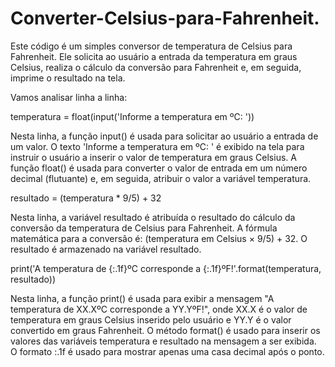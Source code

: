 # Converter-Celsius-para-Fahrenheit.
Este código é um simples conversor de temperatura de Celsius para Fahrenheit. Ele solicita ao usuário a entrada da temperatura em graus Celsius, realiza o cálculo da conversão para Fahrenheit e, em seguida, imprime o resultado na tela.

Vamos analisar linha a linha:

temperatura = float(input('Informe a temperatura em ºC: '))

Nesta linha, a função input() é usada para solicitar ao usuário a entrada de um valor. O texto 'Informe a temperatura em ºC: ' é exibido na tela para instruir o usuário a inserir o valor de temperatura em graus Celsius. A função float() é usada para converter o valor de entrada em um número decimal (flutuante) e, em seguida, atribuir o valor a variável temperatura.

resultado = (temperatura * 9/5) + 32

Nesta linha, a variável resultado é atribuída o resultado do cálculo da conversão da temperatura de Celsius para Fahrenheit. A fórmula matemática para a conversão é: (temperatura em Celsius × 9/5) + 32. O resultado é armazenado na variável resultado.

print('A temperatura de {:.1f}ºC corresponde a {:.1f}ºF!'.format(temperatura, resultado))

Nesta linha, a função print() é usada para exibir a mensagem "A temperatura de XX.XºC corresponde a YY.YºF!", onde XX.X é o valor de temperatura em graus Celsius inserido pelo usuário e YY.Y é o valor convertido em graus Fahrenheit. O método format() é usado para inserir os valores das variáveis temperatura e resultado na mensagem a ser exibida. O formato :.1f é usado para mostrar apenas uma casa decimal após o ponto.
